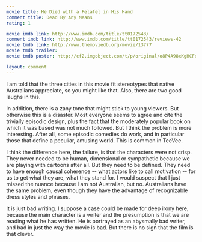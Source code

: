 ```yaml
---
movie title: He Died with a Felafel in His Hand
comment title: Dead By Any Means
rating: 1

movie imdb link: http://www.imdb.com/title/tt0172543/
comment imdb link: http://www.imdb.com/title/tt0172543/reviews-42
movie tmdb link: http://www.themoviedb.org/movie/13777
movie tmdb trailer: 
movie tmdb poster: http://cf2.imgobject.com/t/p/original/o8P4A98xKgHCFqH4SZG6WTGsryx.jpg

layout: comment
---
```


I am told that the three cities in this movie fit stereotypes that native Australians appreciate, so you might like that. Also, there are two good laughs in this. 

In addition, there is a zany tone that might stick to young viewers. But otherwise this is a disaster. Most everyone seems to agree and cite the trivially episodic design, plus the fact that the moderately popular book on which it was based was not much followed. But I think the problem is more interesting. After all, some episodic comedies do work, and in particular those that define a peculiar, amusing world. This is common in TeeVee.

I think the difference here, the failure, is that the characters were not crisp. They never needed to be human, dimensional or sympathetic because we are playing with cartoons after all. But they need to be defined. They need to have enough causal coherence -- what actors like to call motivation -- for us to get what they are, what they stand for. I would suspect that I just missed the nuance because I am not Australian, but no. Australians have the same problem, even though they have the advantage of recognizable dress styles and phrases.

It is just bad writing. I suppose a case could be made for deep irony here, because the main character is a writer and the presumption is that we are reading what he has written. He is portrayed as an abysmally bad writer, and bad in just the way the movie is bad. But there is no sign that the film is that clever.
